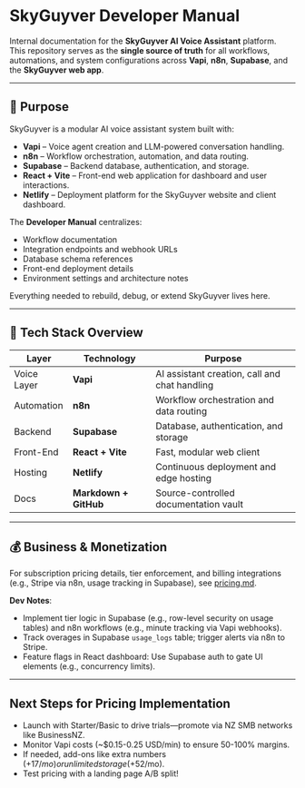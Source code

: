 # SkyGuyver Developer Manual

Internal documentation for the **SkyGuyver AI Voice Assistant** platform.  
This repository serves as the **single source of truth** for all workflows, automations, and system configurations across **Vapi**, **n8n**, **Supabase**, and the **SkyGuyver web app**.

---

## 🚀 Purpose

SkyGuyver is a modular AI voice assistant system built with:

- **Vapi** – Voice agent creation and LLM-powered conversation handling.
- **n8n** – Workflow orchestration, automation, and data routing.
- **Supabase** – Backend database, authentication, and storage.
- **React + Vite** – Front-end web application for dashboard and user interactions.
- **Netlify** – Deployment platform for the SkyGuyver website and client dashboard.

The **Developer Manual** centralizes:

- Workflow documentation
- Integration endpoints and webhook URLs
- Database schema references
- Front-end deployment details
- Environment settings and architecture notes

Everything needed to rebuild, debug, or extend SkyGuyver lives here.

---

## 🧰 Tech Stack Overview

| Layer       | Technology            | Purpose                                       |
| ----------- | --------------------- | --------------------------------------------- |
| Voice Layer | **Vapi**              | AI assistant creation, call and chat handling |
| Automation  | **n8n**               | Workflow orchestration and data routing       |
| Backend     | **Supabase**          | Database, authentication, and storage         |
| Front-End   | **React + Vite**      | Fast, modular web client                      |
| Hosting     | **Netlify**           | Continuous deployment and edge hosting        |
| Docs        | **Markdown + GitHub** | Source-controlled documentation vault         |

---

## 💰 Business & Monetization

For subscription pricing details, tier enforcement, and billing integrations (e.g., Stripe via n8n, usage tracking in Supabase), see [pricing.md](./pricing.md).

**Dev Notes**:

- Implement tier logic in Supabase (e.g., row-level security on usage tables) and n8n workflows (e.g., minute tracking via Vapi webhooks).
- Track overages in Supabase `usage_logs` table; trigger alerts via n8n to Stripe.
- Feature flags in React dashboard: Use Supabase auth to gate UI elements (e.g., concurrency limits).

---

## Next Steps for Pricing Implementation

- Launch with Starter/Basic to drive trials—promote via NZ SMB networks like BusinessNZ.
- Monitor Vapi costs (~$0.15-0.25 USD/min) to ensure 50-100% margins.
- If needed, add-ons like extra numbers (+$17/mo) or unlimited storage (+$52/mo).
- Test pricing with a landing page A/B split!
